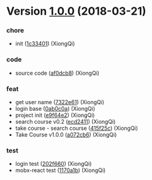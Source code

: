 # Version [1.0.0](https://github.com/Xiongqi-XQ/Draven-System/compare/af0dcb8...v1.0.0) (2018-03-21)


### chore

* init ([1c33401](https://github.com/Xiongqi-XQ/Draven-System/commit/1c33401)) (XiongQi)

### code

* source code ([af0dcb8](https://github.com/Xiongqi-XQ/Draven-System/commit/af0dcb8)) (XiongQi)

### feat

* get user name ([7322e61](https://github.com/Xiongqi-XQ/Draven-System/commit/7322e61)) (XiongQi)
* login base ([0ab0c0a](https://github.com/Xiongqi-XQ/Draven-System/commit/0ab0c0a)) (XiongQi)
* project init ([e9f64e2](https://github.com/Xiongqi-XQ/Draven-System/commit/e9f64e2)) (XiongQi)
* search course v0.2 ([ecd2411](https://github.com/Xiongqi-XQ/Draven-System/commit/ecd2411)) (XiongQi)
* take course - search course ([415f25c](https://github.com/Xiongqi-XQ/Draven-System/commit/415f25c)) (XiongQi)
* Take Course v1.0.0 ([a072cb6](https://github.com/Xiongqi-XQ/Draven-System/commit/a072cb6)) (XiongQi)

### test

* login test ([202f660](https://github.com/Xiongqi-XQ/Draven-System/commit/202f660)) (XiongQi)
* mobx-react test ([1170a1b](https://github.com/Xiongqi-XQ/Draven-System/commit/1170a1b)) (XiongQi)



